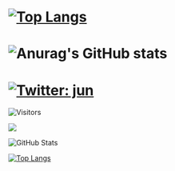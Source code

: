 # [![Top Langs](https://github-readme-stats.vercel.app/api/top-langs/?username=j-ito0625&size_weight=0.5&count_weight=0.5&layout=compact&theme=synthwave)](https://github.com/anuraghazra/github-readme-stats)
# ![Anurag's GitHub stats](https://github-readme-stats.vercel.app/api?username=j-ito0625&show_icons=true&theme=synthwave)

# [![Twitter: jun](https://img.shields.io/twitter/follow/junjun-ppp?style=social)](https://twitter.com/junjun-ppp)
![Visitors](https://visitor-badge.glitch.me/badge?page_id=contiki9&left_color=gray&right_color=blue)

![](https://github-profile-summary-cards.vercel.app/api/cards/profile-details?username=j-ito0625&theme=vue)

![GitHub Stats](https://github-readme-stats.vercel.app/api?username=j-ito0625&show_icons=true)

[![Top Langs](https://github-readme-stats.vercel.app/api/top-langs/?username=j-ito0625&layout=compact&langs_count=6)](https://github.com/anuraghazra/github-readme-stats)
